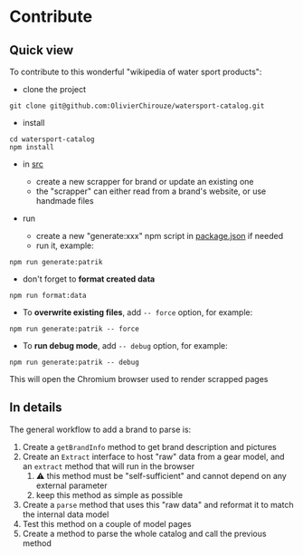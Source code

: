 # Contribute

## Quick view

To contribute to this wonderful "wikipedia of water sport products":

- clone the project

```shell
git clone git@github.com:OlivierChirouze/watersport-catalog.git
```

- install

```shell
cd watersport-catalog
npm install
```

- in [src](./src)
    - create a new scrapper for brand or update an existing one
    - the "scrapper" can either read from a brand's website, or use handmade files

- run
    - create a new "generate:xxx" npm script in [package.json](package.json) if needed
    - run it, example:

```shell
npm run generate:patrik
```

- don't forget to **format created data**

```shell
npm run format:data
```

- To **overwrite existing files**, add `-- force` option, for example:

```shell
npm run generate:patrik -- force
```

- To **run debug mode**, add `-- debug` option, for example:

```shell
npm run generate:patrik -- debug
```

This will open the Chromium browser used to render scrapped pages

## In details

The general workflow to add a brand to parse is:

1. Create a `getBrandInfo` method to get brand description and pictures
2. Create an `Extract` interface to host "raw" data from a gear model, and an `extract` method that will run in the
   browser
    1. ⚠️ this method must be "self-sufficient" and cannot depend on any external parameter
    2. keep this method as simple as possible
3. Create a `parse` method that uses this "raw data" and reformat it to match the internal data model
4. Test this method on a couple of model pages
5. Create a method to parse the whole catalog and call the previous method
